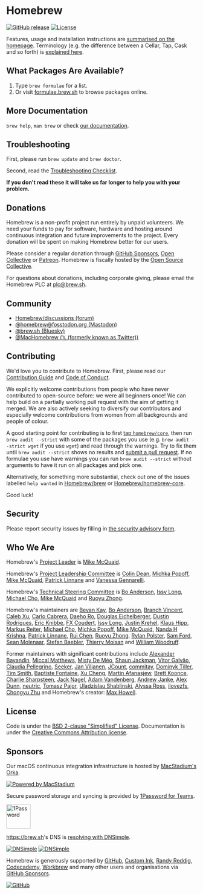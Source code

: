 # Homebrew

[![GitHub release](https://img.shields.io/github/release/Homebrew/brew.svg)](https://github.com/Homebrew/brew/releases)
[![License](https://img.shields.io/github/license/Homebrew/brew)](https://github.com/Homebrew/brew/blob/HEAD/LICENSE.txt)

Features, usage and installation instructions are [summarised on the homepage](https://brew.sh). Terminology (e.g. the difference between a Cellar, Tap, Cask and so forth) is [explained here](https://docs.brew.sh/Formula-Cookbook#homebrew-terminology).

## What Packages Are Available?

1. Type `brew formulae` for a list.
2. Or visit [formulae.brew.sh](https://formulae.brew.sh) to browse packages online.

## More Documentation

`brew help`, `man brew` or check [our documentation](https://docs.brew.sh/).

## Troubleshooting

First, please run `brew update` and `brew doctor`.

Second, read the [Troubleshooting Checklist](https://docs.brew.sh/Troubleshooting).

**If you don't read these it will take us far longer to help you with your problem.**

## Donations

Homebrew is a non-profit project run entirely by unpaid volunteers. We need your funds to pay for software, hardware and hosting around continuous integration and future improvements to the project. Every donation will be spent on making Homebrew better for our users.

Please consider a regular donation through [GitHub Sponsors](https://github.com/sponsors/Homebrew), [Open Collective](https://opencollective.com/homebrew) or [Patreon](https://www.patreon.com/homebrew). Homebrew is fiscally hosted by the [Open Source Collective](https://opencollective.com/opensource).

For questions about donations, including corporate giving, please email the Homebrew PLC at [plc@brew.sh](mailto:plc@brew.sh).

## Community

- [Homebrew/discussions (forum)](https://github.com/orgs/Homebrew/discussions)
- [@homebrew@fosstodon.org (Mastodon)](https://fosstodon.org/@homebrew)
- [@brew.sh (Bluesky)](https://bsky.app/profile/brew.sh)
- [@MacHomebrew (𝕏 (formerly known as Twitter))](https://x.com/MacHomebrew)

## Contributing

We'd love you to contribute to Homebrew. First, please read our [Contribution Guide](CONTRIBUTING.md) and [Code of Conduct](https://github.com/Homebrew/.github/blob/HEAD/CODE_OF_CONDUCT.md#code-of-conduct).

We explicitly welcome contributions from people who have never contributed to open-source before: we were all beginners once! We can help build on a partially working pull request with the aim of getting it merged. We are also actively seeking to diversify our contributors and especially welcome contributions from women from all backgrounds and people of colour.

A good starting point for contributing is to first [tap `homebrew/core`](https://docs.brew.sh/FAQ#can-i-edit-formulae-myself), then run `brew audit --strict` with some of the packages you use (e.g. `brew audit --strict wget` if you use `wget`) and read through the warnings. Try to fix them until `brew audit --strict` shows no results and [submit a pull request](https://docs.brew.sh/How-To-Open-a-Homebrew-Pull-Request). If no formulae you use have warnings you can run `brew audit --strict` without arguments to have it run on all packages and pick one.

Alternatively, for something more substantial, check out one of the issues labelled `help wanted` in [Homebrew/brew](https://github.com/homebrew/brew/issues?q=is%3Aopen+is%3Aissue+label%3A%22help+wanted%22) or [Homebrew/homebrew-core](https://github.com/homebrew/homebrew-core/issues?q=is%3Aopen+is%3Aissue+label%3A%22help+wanted%22).

Good luck!

## Security

Please report security issues by filling in [the security advisory form](https://github.com/homebrew/brew/security/advisories/new).

## Who We Are

Homebrew's [Project Leader](https://docs.brew.sh/Homebrew-Governance#6-project-leader) is [Mike McQuaid](https://github.com/MikeMcQuaid).

Homebrew's [Project Leadership Committee](https://docs.brew.sh/Homebrew-Governance#4-project-leadership-committee) is [Colin Dean](https://github.com/colindean), [Michka Popoff](https://github.com/iMichka), [Mike McQuaid](https://github.com/MikeMcQuaid), [Patrick Linnane](https://github.com/p-linnane) and [Vanessa Gennarelli](https://github.com/mozzadrella).

Homebrew's [Technical Steering Committee](https://docs.brew.sh/Homebrew-Governance#7-technical-steering-committee) is [Bo Anderson](https://github.com/Bo98), [Issy Long](https://github.com/issyl0), [Michael Cho](https://github.com/cho-m), [Mike McQuaid](https://github.com/MikeMcQuaid) and [Ruoyu Zhong](https://github.com/ZhongRuoyu).

Homebrew's maintainers are [Bevan Kay](https://github.com/bevanjkay), [Bo Anderson](https://github.com/Bo98), [Branch Vincent](https://github.com/branchvincent), [Caleb Xu](https://github.com/alebcay), [Carlo Cabrera](https://github.com/carlocab), [Daeho Ro](https://github.com/daeho-ro), [Douglas Eichelberger](https://github.com/dduugg), [Dustin Rodrigues](https://github.com/dtrodrigues), [Eric Knibbe](https://github.com/EricFromCanada), [FX Coudert](https://github.com/fxcoudert), [Issy Long](https://github.com/issyl0), [Justin Krehel](https://github.com/krehel), [Klaus Hipp](https://github.com/khipp), [Markus Reiter](https://github.com/reitermarkus), [Michael Cho](https://github.com/cho-m), [Michka Popoff](https://github.com/iMichka), [Mike McQuaid](https://github.com/MikeMcQuaid), [Nanda H Krishna](https://github.com/nandahkrishna), [Patrick Linnane](https://github.com/p-linnane), [Rui Chen](https://github.com/chenrui333), [Ruoyu Zhong](https://github.com/ZhongRuoyu), [Rylan Polster](https://github.com/Rylan12), [Sam Ford](https://github.com/samford), [Sean Molenaar](https://github.com/SMillerDev), [Štefan Baebler](https://github.com/stefanb), [Thierry Moisan](https://github.com/Moisan) and [William Woodruff](https://github.com/woodruffw).

Former maintainers with significant contributions include [Alexander Bayandin](https://github.com/bayandin), [Miccal Matthews](https://github.com/miccal), [Misty De Méo](https://github.com/mistydemeo), [Shaun Jackman](https://github.com/sjackman), [Vítor Galvão](https://github.com/vitorgalvao), [Claudia Pellegrino](https://github.com/claui), [Seeker](https://github.com/SeekingMeaning), [Jan Viljanen](https://github.com/javian), [JCount](https://github.com/jcount), [commitay](https://github.com/commitay), [Dominyk Tiller](https://github.com/DomT4), [Tim Smith](https://github.com/tdsmith), [Baptiste Fontaine](https://github.com/bfontaine), [Xu Cheng](https://github.com/xu-cheng), [Martin Afanasjew](https://github.com/UniqMartin), [Brett Koonce](https://github.com/asparagui), [Charlie Sharpsteen](https://github.com/Sharpie), [Jack Nagel](https://github.com/jacknagel), [Adam Vandenberg](https://github.com/adamv), [Andrew Janke](https://github.com/apjanke), [Alex Dunn](https://github.com/dunn), [neutric](https://github.com/neutric), [Tomasz Pajor](https://github.com/nijikon), [Uladzislau Shablinski](https://github.com/vladshablinsky), [Alyssa Ross](https://github.com/alyssais), [ilovezfs](https://github.com/ilovezfs), [Chongyu Zhu](https://github.com/lembacon) and Homebrew's creator: [Max Howell](https://github.com/mxcl).

## License

Code is under the [BSD 2-clause "Simplified" License](LICENSE.txt).
Documentation is under the [Creative Commons Attribution license](https://creativecommons.org/licenses/by/4.0/).

## Sponsors

Our macOS continuous integration infrastructure is hosted by [MacStadium's Orka](https://www.macstadium.com/customers/homebrew).

[![Powered by MacStadium](https://cloud.githubusercontent.com/assets/125011/22776032/097557ac-eea6-11e6-8ba8-eff22dfd58f1.png)](https://www.macstadium.com)

Secure password storage and syncing is provided by [1Password for Teams](https://1password.com/teams/).

[<img src="https://i.1password.com/akb/featured/1password-icon.svg" alt="1Password" height="64">](https://1password.com)

<https://brew.sh>'s DNS is [resolving with DNSimple](https://dnsimple.com/resolving/homebrew).

[![DNSimple](https://cdn.dnsimple.com/assets/resolving-with-us/logo-light.png)](https://dnsimple.com/resolving/homebrew#gh-light-mode-only)
[![DNSimple](https://cdn.dnsimple.com/assets/resolving-with-us/logo-dark.png)](https://dnsimple.com/resolving/homebrew#gh-dark-mode-only)

Homebrew is generously supported by [GitHub](https://github.com/github), [Custom Ink](https://github.com/customink), [Randy Reddig](https://github.com/ydnar), [Codecademy](https://github.com/Codecademy), [Workbrew](https://github.com/Workbrew) and many other users and organisations via [GitHub Sponsors](https://github.com/sponsors/Homebrew).

[![GitHub](https://github.com/github.png?size=64)](https://github.com/github)
